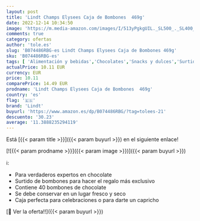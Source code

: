 ```yaml
---
layout: post
title: 'Lindt Champs Elysees Caja de Bombones  469g'
date: 2022-12-14 10:34:50
image: 'https://m.media-amazon.com/images/I/513yPgkgUIL._SL500_._SL400_.jpg'
comments: true
category: ofertas
author: 'tole.es'
slug: 'B074486RBG-es Lindt Champs Elysees Caja de Bombones 469g'
sku: 'B074486RBG-es'
tags: [ 'Alimentación y bebidas','Chocolates','Snacks y dulces','Surtidos de chocolates','bombones','lindt','🇪🇸', ]
actualPrice: 10.11 EUR
currency: EUR
price: 10.11
comparePrice: 14.49 EUR
prodname: 'Lindt Champs Elysees Caja de Bombones  469g'
country: 'es'
flag: '🇪🇸'
brand: 'Lindt'
buyurl: 'https://www.amazon.es/dp/B074486RBG/?tag=tolees-21'
descuento: '30.23'
average: '11.3888235294119'
---
```


Está [{{< param title >}}]({{< param buyurl >}}) en el siguiente enlace!

[![{{< param prodname >}}]({{< param image >}})]({{< param buyurl >}})

ℹ️:

- Para verdaderos expertos en chocolate
- Surtido de bombones para hacer el regalo más exclusivo
- Contiene 40 bombones de chocolate
- Se debe conservar en un lugar fresco y seco
- Caja perfecta para celebraciones o para darte un capricho

[🛒 Ver la oferta!!]({{< param buyurl >}})
